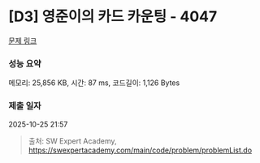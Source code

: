 # [D3] 영준이의 카드 카운팅 - 4047 

[문제 링크](https://swexpertacademy.com/main/code/problem/problemDetail.do?contestProbId=AWIsY84KEPMDFAWN) 

### 성능 요약

메모리: 25,856 KB, 시간: 87 ms, 코드길이: 1,126 Bytes

### 제출 일자

2025-10-25 21:57



> 출처: SW Expert Academy, https://swexpertacademy.com/main/code/problem/problemList.do